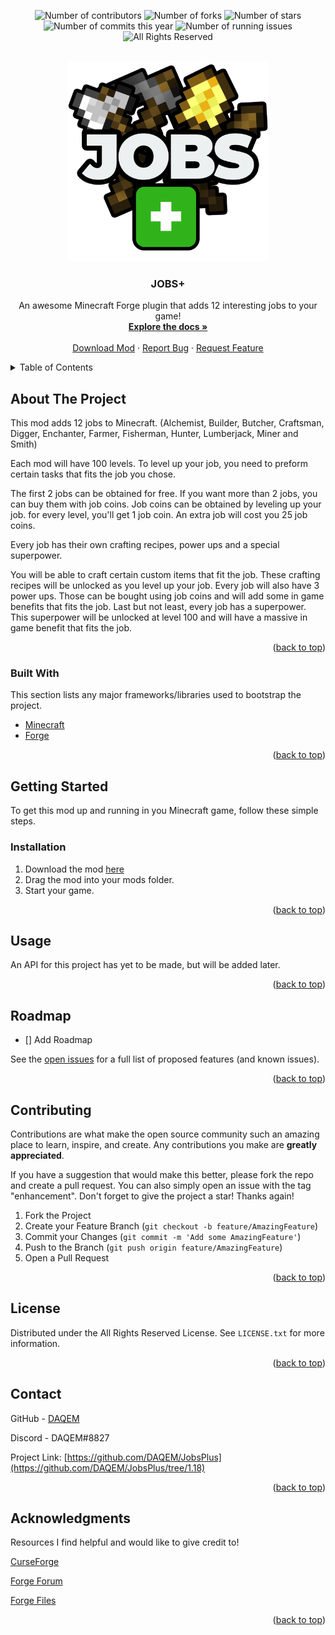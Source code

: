 <div id="top"></div>
<!-- https://www.markdownguide.org/basic-syntax/#reference-style-links -->
<!-- [![Contributors][contributors-shield]][contributors-url]
[![Forks][forks-shield]][forks-url]
[![Stargazers][stars-shield]][stars-url]
[![Issues][issues-shield]][issues-url]
[![MIT License][license-shield]][license-url] -->

<p align="center">
  <img src="https://img.shields.io/github/contributors/DAQEM/JobsPlus.svg?style=for-the-badge" title="Number of contributors">
  <img src="https://img.shields.io/github/forks/DAQEM/JobsPlus?color=bightgreen&style=for-the-badge" title="Number of forks">
  <img src="https://img.shields.io/github/stars/DAQEM/JobsPlus.svg?style=for-the-badge" title="Number of stars">
  <img src="https://img.shields.io/github/commit-activity/y/DAQEM/JobsPlus?label=Commits&style=for-the-badge" title="Number of commits this year">
  <img src="https://img.shields.io/github/issues/DAQEM/JobsPlus.svg?style=for-the-badge" title="Number of running issues">
  <img src="https://img.shields.io/badge/License-ARR-red.svg?style=for-the-badge" title="All Rights Reserved">
</p>



<!-- PROJECT LOGO -->
<br />
<div align="center">
  <a href="https://github.com/DAQEM/JobsPlus">
    <img src="images/logo backgroundless new no glow.png" alt="Logo" width="320" height="320">
  </a>

<h3 align="center">JOBS+</h3>

  <p align="center">
    An awesome Minecraft Forge plugin that adds 12 interesting jobs to your game!
    <br />
    <a href="https://docs.google.com/document/d/1xL4aUcM8tNvwqgOFbQXhK8FK6MEvvsRXdzgKuMNAEAg"><strong>Explore the docs »</strong></a>
    <br />
    <br />
    <a href="https://www.curseforge.com/minecraft/mc-mods/jobsplus">Download Mod</a>
    ·
    <a href="https://github.com/DAQEM/JobsPlus/issues">Report Bug</a>
    ·
    <a href="https://github.com/DAQEM/JobsPlus/issues">Request Feature</a>
  </p>
</div>



<!-- TABLE OF CONTENTS -->
<details>
  <summary>Table of Contents</summary>
  <ol>
    <li>
      <a href="#about-the-project">About The Project</a>
      <ul>
        <li><a href="#built-with">Built With</a></li>
      </ul>
    </li>
    <li>
      <a href="#getting-started">Getting Started</a>
      <ul>
        <li><a href="#installation">Installation</a></li>
      </ul>
    </li>
    <li><a href="#usage">Usage</a></li>
    <li><a href="#roadmap">Roadmap</a></li>
    <li><a href="#contributing">Contributing</a></li>
    <li><a href="#license">License</a></li>
    <li><a href="#contact">Contact</a></li>
    <li><a href="#acknowledgments">Acknowledgments</a></li>
  </ol>
</details>



<!-- ABOUT THE PROJECT -->

## About The Project

This mod adds 12 jobs to Minecraft. (Alchemist, Builder, Butcher, Craftsman, Digger, Enchanter, Farmer, Fisherman,
Hunter, Lumberjack, Miner and Smith)

Each mod will have 100 levels. To level up your job, you need to preform certain tasks that fits the job you chose.

The first 2 jobs can be obtained for free. If you want more than 2 jobs, you can buy them with job coins. Job coins can
be obtained by leveling up your job. for every level, you'll get 1 job coin. An extra job will cost you 25 job coins.

Every job has their own crafting recipes, power ups and a special superpower.

You will be able to craft certain custom items that fit the job. These crafting recipes will be unlocked as you level up
your job. Every job will also have 3 power ups. Those can be bought using job coins and will add some in game benefits
that fits the job. Last but not least, every job has a superpower. This superpower will be unlocked at level 100 and
will have a massive in game benefit that fits the job.

<p align="right">(<a href="#top">back to top</a>)</p>

### Built With

This section lists any major frameworks/libraries used to bootstrap the project.

* [Minecraft](https://minecraft.net/)
* [Forge](https://files.minecraftforge.net/net/minecraftforge/forge/)

<p align="right">(<a href="#top">back to top</a>)</p>



<!-- GETTING STARTED -->

## Getting Started

To get this mod up and running in you Minecraft game, follow these simple steps.

### Installation

1. Download the mod [here](https://www.curseforge.com/minecraft/mc-mods/jobsplus)
2. Drag the mod into your mods folder.
3. Start your game.

<p align="right">(<a href="#top">back to top</a>)</p>



<!-- USAGE EXAMPLES -->

## Usage

An API for this project has yet to be made, but will be added later.

<p align="right">(<a href="#top">back to top</a>)</p>



<!-- ROADMAP -->

## Roadmap

- [] Add Roadmap

See the [open issues](https://github.com/DAQEM/JobsPlus/issues) for a full list of proposed features (and known issues).

<p align="right">(<a href="#top">back to top</a>)</p>



<!-- CONTRIBUTING -->

## Contributing

Contributions are what make the open source community such an amazing place to learn, inspire, and create. Any
contributions you make are **greatly appreciated**.

If you have a suggestion that would make this better, please fork the repo and create a pull request. You can also
simply open an issue with the tag "enhancement". Don't forget to give the project a star! Thanks again!

1. Fork the Project
2. Create your Feature Branch (`git checkout -b feature/AmazingFeature`)
3. Commit your Changes (`git commit -m 'Add some AmazingFeature'`)
4. Push to the Branch (`git push origin feature/AmazingFeature`)
5. Open a Pull Request

<p align="right">(<a href="#top">back to top</a>)</p>



<!-- LICENSE -->

## License

Distributed under the All Rights Reserved License. See `LICENSE.txt` for more information.

<p align="right">(<a href="#top">back to top</a>)</p>



<!-- CONTACT -->

## Contact

GitHub - [DAQEM](https://github.com/DAQEM)

Discord - DAQEM#8827

Project Link: [https://github.com/DAQEM/JobsPlus](https://github.com/DAQEM/JobsPlus/tree/1.18)

<p align="right">(<a href="#top">back to top</a>)</p>



<!-- ACKNOWLEDGMENTS -->

## Acknowledgments

Resources I find helpful and would like to give credit to!

[CurseForge](https://www.curseforge.com/)

[Forge Forum](https://forums.minecraftforge.net/)

[Forge Files](https://files.minecraftforge.net/net/minecraftforge/forge/)


<p align="right">(<a href="#top">back to top</a>)</p>



<!-- MARKDOWN LINKS & IMAGES -->
<!-- https://www.markdownguide.org/basic-syntax/#reference-style-links -->

[contributors-shield]: https://img.shields.io/github/contributors/DAQEM/JobsPlus.svg?style=for-the-badge

[contributors-url]: https://github.com/DAQEM/JobsPlus/graphs/contributors

[forks-shield]: https://img.shields.io/github/forks/DAQEM/JobsPlus.svg?style=for-the-badge

[forks-url]: https://github.com/DAQEM/JobsPlus/network/members

[stars-shield]: https://img.shields.io/github/stars/DAQEM/JobsPlus.svg?style=for-the-badge

[stars-url]: https://github.com/DAQEM/JobsPlus/stargazers

[issues-shield]: https://img.shields.io/github/issues/DAQEM/JobsPlus.svg?style=for-the-badge

[issues-url]: https://github.com/DAQEM/JobsPlus/issues

[license-shield]: https://img.shields.io/github/license/DAQEM/JobsPlus.svg?style=for-the-badge

[license-url]: https://github.com/DAQEM/JobsPlus/blob/master/LICENSE.txt
